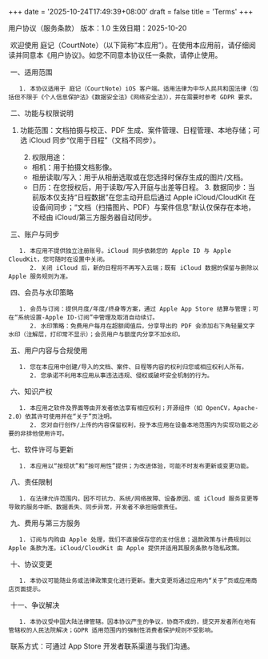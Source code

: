 +++
date = '2025-10-24T17:49:39+08:00'
draft = false
title = 'Terms'
+++

 用户协议（服务条款）
    版本：1.0  生效日期：2025-10-20

​    欢迎使用 庭记（CourtNote）（以下简称“本应用”）。在使用本应用前，请仔细阅读并同意本《用户协议》。如您不同意本协议任一条款，请停止使用。

​    一、适用范围

       1. 本协议适用于 庭记（CourtNote）iOS 客户端。适用法律为中华人民共和国法律（包括但不限于《个人信息保护法》《数据安全法》《网络安全法》），并在需要时参考 GDPR 要求。

​    二、功能与权限说明

   1. 功能范围：文档拍摄与校正、PDF 生成、案件管理、日程管理、本地存储；可选 iCloud 同步“仅用于日程”（文档不同步）。

      2. 权限用途：

      - 相机：用于拍摄文档影像。
      - 相册读取/写入：用于从相册选取或在您选择时保存生成的图片/文档。
      - 日历：在您授权后，用于读取/写入开庭与出差等日程。
        3. 数据同步：当前版本仅支持“日程数据”在您主动开启后通过 Apple iCloud/CloudKit 在设备间同步；“文档（扫描图片、PDF）与案件信息”默认仅保存在本地，不经由 iCloud/第三方服务器自动同步。

​    三、账户与同步

       1. 本应用不提供独立注册账号。iCloud 同步依赖您的 Apple ID 与 Apple CloudKit，您可随时在设置中关闭。
          2. 关闭 iCloud 后，新的日程将不再写入云端；既有 iCloud 数据的保留与删除以 Apple 服务规则为准。

​    四、会员与水印策略

       1. 会员与订阅：提供月度/年度/终身等方案，通过 Apple App Store 结算与管理；可在“系统设置-Apple ID-订阅”中管理及取消自动续订。
          2. 水印策略：免费用户每月在超额阈值后，分享导出的 PDF 会添加右下角轻量文字水印（注解层，打印常不显示）；会员用户与额度内分享不加水印。

​    五、用户内容与合规使用

       1. 您在本应用中创建/导入的文档、案件、日程等内容的权利归您或相应权利人所有。
          2. 您承诺不利用本应用从事违法违规、侵权或破坏安全机制的行为。

​    六、知识产权

       1. 本应用之软件及界面等由开发者依法享有相应权利；开源组件（如 OpenCV，Apache-2.0）依其许可使用并在“关于”页注明。
          2. 您对自行创作/上传的内容保留权利，授予本应用在设备本地范围内为实现功能之必要的非排他使用许可。

​    七、软件许可与更新

       1. 本应用以“按现状”和“按可用性”提供；为改进体验，可能不时发布更新或变更功能。

​    八、责任限制

       1. 在法律允许范围内，因不可抗力、系统/网络故障、设备原因、或 iCloud 服务变更等导致的服务中断、数据丢失、同步异常，开发者不承担赔偿责任。

​    九、费用与第三方服务

       1. 订阅与内购由 Apple 处理，我们不直接保存您的支付信息；退款政策与计费规则以 Apple 条款为准。iCloud/CloudKit 由 Apple 提供并适用其服务条款与隐私政策。

​    十、协议变更

       1. 本协议可能随业务或法律政策变化进行更新。重大变更将通过应用内“关于”页或应用商店页面提示。

​    十一、争议解决

       1. 本协议受中国大陆法律管辖。因本协议产生的争议，协商不成的，提交开发者所在地有管辖权的人民法院解决；GDPR 适用范围内的强制性消费者保护规则不受影响。

​    联系方式：可通过 App Store 开发者联系渠道与我们沟通。
